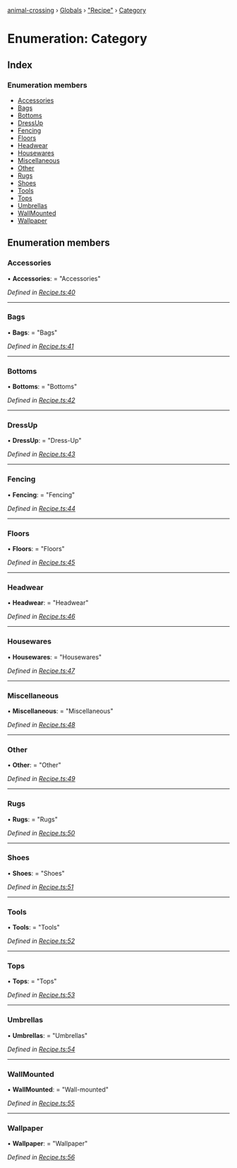 [animal-crossing](../README.md) › [Globals](../globals.md) › ["Recipe"](../modules/_recipe_.md) › [Category](_recipe_.category.md)

# Enumeration: Category

## Index

### Enumeration members

* [Accessories](_recipe_.category.md#accessories)
* [Bags](_recipe_.category.md#bags)
* [Bottoms](_recipe_.category.md#bottoms)
* [DressUp](_recipe_.category.md#dressup)
* [Fencing](_recipe_.category.md#fencing)
* [Floors](_recipe_.category.md#floors)
* [Headwear](_recipe_.category.md#headwear)
* [Housewares](_recipe_.category.md#housewares)
* [Miscellaneous](_recipe_.category.md#miscellaneous)
* [Other](_recipe_.category.md#other)
* [Rugs](_recipe_.category.md#rugs)
* [Shoes](_recipe_.category.md#shoes)
* [Tools](_recipe_.category.md#tools)
* [Tops](_recipe_.category.md#tops)
* [Umbrellas](_recipe_.category.md#umbrellas)
* [WallMounted](_recipe_.category.md#wallmounted)
* [Wallpaper](_recipe_.category.md#wallpaper)

## Enumeration members

###  Accessories

• **Accessories**: = "Accessories"

*Defined in [Recipe.ts:40](https://github.com/Norviah/animal-crossing/blob/02b4c7f/module/types/Recipe.ts#L40)*

___

###  Bags

• **Bags**: = "Bags"

*Defined in [Recipe.ts:41](https://github.com/Norviah/animal-crossing/blob/02b4c7f/module/types/Recipe.ts#L41)*

___

###  Bottoms

• **Bottoms**: = "Bottoms"

*Defined in [Recipe.ts:42](https://github.com/Norviah/animal-crossing/blob/02b4c7f/module/types/Recipe.ts#L42)*

___

###  DressUp

• **DressUp**: = "Dress-Up"

*Defined in [Recipe.ts:43](https://github.com/Norviah/animal-crossing/blob/02b4c7f/module/types/Recipe.ts#L43)*

___

###  Fencing

• **Fencing**: = "Fencing"

*Defined in [Recipe.ts:44](https://github.com/Norviah/animal-crossing/blob/02b4c7f/module/types/Recipe.ts#L44)*

___

###  Floors

• **Floors**: = "Floors"

*Defined in [Recipe.ts:45](https://github.com/Norviah/animal-crossing/blob/02b4c7f/module/types/Recipe.ts#L45)*

___

###  Headwear

• **Headwear**: = "Headwear"

*Defined in [Recipe.ts:46](https://github.com/Norviah/animal-crossing/blob/02b4c7f/module/types/Recipe.ts#L46)*

___

###  Housewares

• **Housewares**: = "Housewares"

*Defined in [Recipe.ts:47](https://github.com/Norviah/animal-crossing/blob/02b4c7f/module/types/Recipe.ts#L47)*

___

###  Miscellaneous

• **Miscellaneous**: = "Miscellaneous"

*Defined in [Recipe.ts:48](https://github.com/Norviah/animal-crossing/blob/02b4c7f/module/types/Recipe.ts#L48)*

___

###  Other

• **Other**: = "Other"

*Defined in [Recipe.ts:49](https://github.com/Norviah/animal-crossing/blob/02b4c7f/module/types/Recipe.ts#L49)*

___

###  Rugs

• **Rugs**: = "Rugs"

*Defined in [Recipe.ts:50](https://github.com/Norviah/animal-crossing/blob/02b4c7f/module/types/Recipe.ts#L50)*

___

###  Shoes

• **Shoes**: = "Shoes"

*Defined in [Recipe.ts:51](https://github.com/Norviah/animal-crossing/blob/02b4c7f/module/types/Recipe.ts#L51)*

___

###  Tools

• **Tools**: = "Tools"

*Defined in [Recipe.ts:52](https://github.com/Norviah/animal-crossing/blob/02b4c7f/module/types/Recipe.ts#L52)*

___

###  Tops

• **Tops**: = "Tops"

*Defined in [Recipe.ts:53](https://github.com/Norviah/animal-crossing/blob/02b4c7f/module/types/Recipe.ts#L53)*

___

###  Umbrellas

• **Umbrellas**: = "Umbrellas"

*Defined in [Recipe.ts:54](https://github.com/Norviah/animal-crossing/blob/02b4c7f/module/types/Recipe.ts#L54)*

___

###  WallMounted

• **WallMounted**: = "Wall-mounted"

*Defined in [Recipe.ts:55](https://github.com/Norviah/animal-crossing/blob/02b4c7f/module/types/Recipe.ts#L55)*

___

###  Wallpaper

• **Wallpaper**: = "Wallpaper"

*Defined in [Recipe.ts:56](https://github.com/Norviah/animal-crossing/blob/02b4c7f/module/types/Recipe.ts#L56)*
